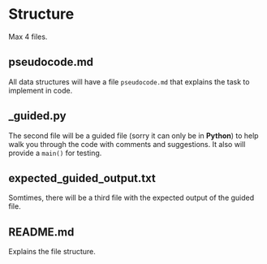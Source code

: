 # Structure
Max 4 files.

## pseudocode.md
All data structures will have a file ```pseudocode.md``` that explains the task to implement in code. 

## _guided.py
The second file will be a guided file (sorry it can only be in **Python**) to help walk you through the code with comments and suggestions. It also will provide a ```main()``` for testing.

## expected_guided_output.txt
Somtimes, there will be a third file with the expected output of the guided file. 

## README.md
Explains the file structure.
